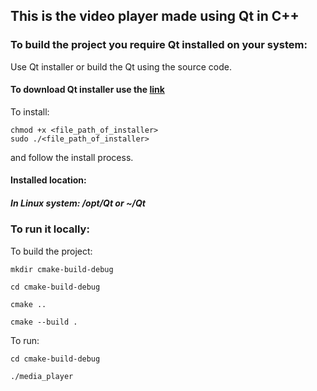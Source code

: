 ## This is the video player made using Qt in C++

### To build the project you require Qt installed on your system:

Use Qt installer or build the Qt using the source code.

#### To download Qt installer use the [link](http://www.qt.io/download/)

To install:

```
chmod +x <file_path_of_installer>
sudo ./<file_path_of_installer>

```

and follow the install process.

#### Installed location:

##### In Linux system: /opt/Qt or ~/Qt

### To run it locally:

To build the project:

```
mkdir cmake-build-debug

cd cmake-build-debug

cmake ..

cmake --build .

```

To run:

```
cd cmake-build-debug

./media_player
```
